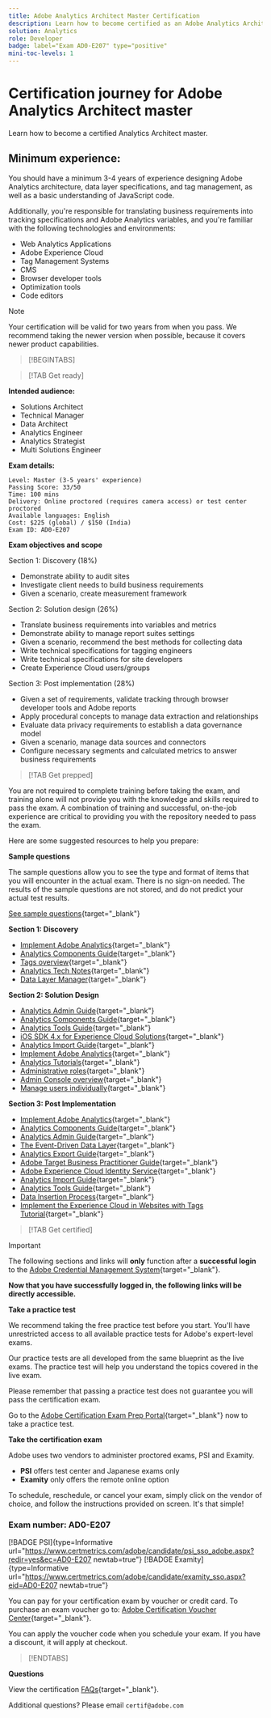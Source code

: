 ```yaml
---
title: Adobe Analytics Architect Master Certification
description: Learn how to become certified as an Adobe Analytics Architect master.
solution: Analytics
role: Developer
badge: label="Exam AD0-E207" type="positive"
mini-toc-levels: 1
---
```

# Certification journey for Adobe Analytics Architect master

Learn how to become a certified Analytics Architect master.

## Minimum experience:

You should have a minimum 3-4 years of experience designing Adobe Analytics architecture, data layer specifications, and tag management, as well as a basic understanding of JavaScript code. 

Additionally, you're responsible for translating business requirements into tracking specifications and Adobe Analytics variables, and you're familiar with the following technologies and environments:

* Web Analytics Applications
* Adobe Experience Cloud
* Tag Management Systems
* CMS
* Browser developer tools
* Optimization tools
* Code editors

>[!NOTE]
>
>Your certification will be valid for two years from when you pass. We recommend taking the newer version when possible, because it covers newer product capabilities.

>[!BEGINTABS]

>[!TAB Get ready]

**Intended audience:**

* Solutions Architect
* Technical Manager
* Data Architect
* Analytics Engineer
* Analytics Strategist
* Multi Solutions Engineer

**Exam details:**

```
Level: Master (3-5 years' experience)
Passing Score: 33/50
Time: 100 mins
Delivery: Online proctored (requires camera access) or test center proctored
Available languages: English
Cost: $225 (global) / $150 (India)
Exam ID: AD0-E207

```

**Exam objectives and scope**

Section 1: Discovery (18%)

* Demonstrate ability to audit sites
* Investigate client needs to build business requirements
* Given a scenario, create measurement framework

Section 2: Solution design (26%)

* Translate business requirements into variables and metrics
* Demonstrate ability to manage report suites settings
* Given a scenario, recommend the best methods for collecting data
* Write technical specifications for tagging engineers
* Write technical specifications for site developers
* Create Experience Cloud users/groups

Section 3: Post implementation (28%)

* Given a set of requirements, validate tracking through browser developer tools and Adobe reports
* Apply procedural concepts to manage data extraction and relationships
* Evaluate data privacy requirements to establish a data governance model
* Given a scenario, manage data sources and connectors
* Configure necessary segments and calculated metrics to answer business requirements

>[!TAB Get prepped]

You are not required to complete training before taking the exam, and training alone will not provide you with the knowledge and skills required to pass the exam. A combination of training and successful, on-the-job experience are critical to providing you with the repository needed to pass the exam.

Here are some suggested resources to help you prepare:

**Sample questions**

The sample questions allow you to see the type and format of items that you will encounter in the actual exam. There is no sign-on needed. The results of the sample questions are not stored, and do not predict your actual test results.

[See sample questions](https://scorpion.caveon.com/launchpad/ad0-e207-adobe-analytics-architect-master-copy-y9f8t1){target="_blank"}

**Section 1: Discovery**

* [Implement Adobe Analytics](https://experienceleague.adobe.com/docs/analytics/implementation/home.html?lang=en){target="_blank"} 
* [Analytics Components Guide](https://experienceleague.adobe.com/docs/analytics/components/home.html?lang=en){target="_blank"} 
* [Tags overview](https://experienceleague.adobe.com/docs/experience-platform/tags/home.html?lang=en){target="_blank"} 
* [Analytics Tech Notes](https://experienceleague.adobe.com/docs/analytics/technotes/home.html?lang=en){target="_blank"} 
* [Data Layer Manager](https://exchange.adobe.com/apps/ec/101462/data-layer-manager){target="_blank"} 

**Section 2: Solution Design**

* [Analytics Admin Guide](https://experienceleague.adobe.com/docs/analytics/admin/home.html?lang=en){target="_blank"} 
* [Analytics Components Guide](https://experienceleague.adobe.com/docs/analytics/components/home.html?lang=en){target="_blank"} 
* [Analytics Tools Guide](https://experienceleague.adobe.com/docs/analytics/analyze/home.html?lang=en){target="_blank"} 
* [iOS SDK 4.x for Experience Cloud Solutions](https://experienceleague.adobe.com/docs/mobile-services/ios/overview.html?lang=en){target="_blank"} 
* [Analytics Import Guide](https://experienceleague.adobe.com/docs/analytics/import/home.html?lang=en){target="_blank"} 
* [Implement Adobe Analytics](https://experienceleague.adobe.com/docs/analytics/implementation/home.html?lang=en){target="_blank"} 
* [Analytics Tutorials](https://experienceleague.adobe.com/docs/analytics-learn/tutorials/overview.html?lang=en){target="_blank"} 
* [Administrative roles](https://helpx.adobe.com/in/enterprise/using/admin-roles.html){target="_blank"} 
* [Admin Console overview](https://helpx.adobe.com/in/enterprise/using/admin-console.html#Settings){target="_blank"} 
* [Manage users individually](https://helpx.adobe.com/in/enterprise/using/manage-users-individually.html){target="_blank"} 

**Section 3: Post Implementation**

* [Implement Adobe Analytics](https://experienceleague.adobe.com/docs/analytics/implementation/home.html?lang=en){target="_blank"}
* [Analytics Components Guide](https://experienceleague.adobe.com/docs/analytics/components/home.html?lang=en){target="_blank"}
* [Analytics Admin Guide](https://experienceleague.adobe.com/docs/analytics/admin/home.html?lang=en){target="_blank"}
* [The Event-Driven Data Layer](https://jimalytics.com/tag-management/the-event-driven-data-layer/){target="_blank"}
* [Analytics Export Guide](https://experienceleague.adobe.com/docs/analytics/export/home.html?lang=en){target="_blank"}
* [Adobe Target Business Practitioner Guide](https://experienceleague.adobe.com/docs/target/using/target-home.html?lang=en){target="_blank"}
* [Adobe Experience Cloud Identity Service](https://experienceleague.adobe.com/docs/id-service/using/home.html?lang=en){target="_blank"}
* [Analytics Import Guide](https://experienceleague.adobe.com/docs/analytics/import/home.html?lang=en){target="_blank"}
* [Analytics Tools Guide](https://experienceleague.adobe.com/docs/analytics/analyze/home.html?lang=en){target="_blank"}
* [Data Insertion Process](https://github.com/AdobeDocs/analytics-1.4-apis/blob/master/docs/data-insertion-api/overview/c_data_insertion_process.md){target="_blank"}
* [Implement the Experience Cloud in Websites with Tags Tutorial](https://experienceleague.adobe.com/docs/platform-learn/implement-in-websites/overview.html?lang=en){target="_blank"}

>[!TAB Get certified]

>[!IMPORTANT]
>
>The following sections and links will **only** function after a **successful login** to the [Adobe Credential Management System](http://www.certmetrics.com/adobe){target="_blank"}. 


**Now that you have successfully logged in, the following links will be directly accessible.**

**Take a practice test**

We recommend taking the free practice test before you start. You'll have unrestricted access to all available practice tests for Adobe's expert-level exams.

Our practice tests are all developed from the same blueprint as the live exams. The practice test will help you understand the topics covered in the live exam.

Please remember that passing a practice test does not guarantee you will pass the certification exam.

Go to the [Adobe Certification Exam Prep Portal](https://www.certmetrics.com/adobe/candidate/gmetrix_sso.aspx){target="_blank"} now to take a practice test.

**Take the certification exam**

Adobe uses two vendors to administer proctored exams, PSI and Examity. 

* **PSI** offers test center and Japanese exams only
* **Examity** only offers the remote online option

To schedule, reschedule, or cancel your exam, simply click on the vendor of choice, and follow the instructions provided on screen. It's that simple!

### Exam number: AD0-E207

[!BADGE PSI]{type=Informative url="https://www.certmetrics.com/adobe/candidate/psi_sso_adobe.aspx?redir=yes&ec=AD0-E207 newtab=true"} [!BADGE Examity]{type=Informative url="https://www.certmetrics.com/adobe/candidate/examity_sso.aspx?eid=AD0-E207 newtab=true"}

You can pay for your certification exam by voucher or credit card. To purchase an exam voucher go to: [Adobe Certification Voucher Center](https://market.xvoucher.com/adobe/global){target="_blank"}. 

You can apply the voucher code when you schedule your exam. If you have a discount, it will apply at checkout.

>[!ENDTABS]

**Questions**

View the certification [FAQs](https://experienceleague.corp.adobe.com/docs/certification/certification/faq.html?lang=en){target="_blank"}.

Additional questions? Please email `certif@adobe.com`
